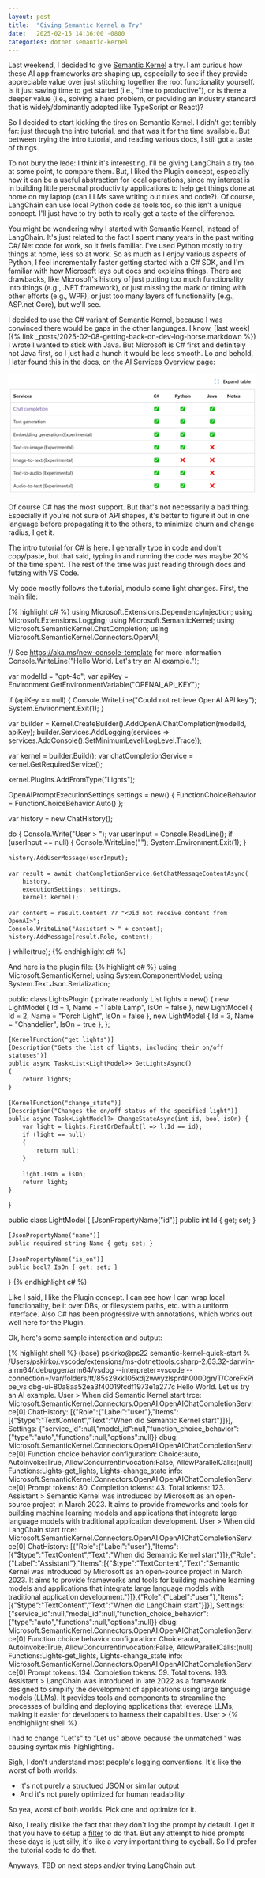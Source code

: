 ```yaml
---
layout: post
title:  "Giving Semantic Kernel a Try"
date:   2025-02-15 14:36:00 -0800
categories: dotnet semantic-kernel
---
```

Last weekend, I decided to give [Semantic Kernel](https://learn.microsoft.com/en-us/semantic-kernel/overview/)
a try. I am curious how these AI app frameworks are shaping up, especially to see if they provide appreciable value
over just stitching together the root functionality yourself. Is it just saving time to get started
(i.e., "time to productive"), or is there a deeper value (i.e., solving a hard problem, or providing an
industry standard that is widely/dominantly adopted like TypeScript or React)?

So I decided to start kicking the tires on Semantic Kernel. I didn't get terribly far: just through
the intro tutorial, and that was it for the time available. But between trying the intro tutorial, and reading
various docs, I still got a taste of things.

To not bury the lede: I think it's interesting. I'll be giving LangChain a try too at some point, to compare them. But,
I liked the Plugin concept, especially how it can be a useful abstraction for local operations, since
my interest is in building little personal productivity applications to help get things done at home
on my laptop (can LLMs save writing out rules and code?). Of course, LangChain can use local Python code as tools too, so this isn't a unique concept.
I'll just have to try both to really get a taste of the difference.

You might be wondering why I started with Semantic Kernel, instead of LangChain. It's just related
to the fact I spent many years in the past writing C#/.Net code for work, so it feels familiar.
I've used Python mostly to try things at home, less so at work. So as much as I enjoy various aspects
of Python, I feel incrementally faster getting started with a C# SDK, and I'm familiar with how
Microsoft lays out docs and explains things. There are drawbacks, like Microsoft's history of
just putting too much functionality into things (e.g., .NET framework), or just missing the mark or
timing with other efforts (e.g., WPF), or just too many layers of functionality (e.g., ASP.net Core),
but we'll see.

I decided to use the C# variant of Semantic Kernel, because I was convinced there would be gaps in the other languages.
I know, [last week]({% link _posts/2025-02-08-getting-back-on-dev-log-horse.markdown %}) I wrote I wanted to stick with
Java. But Microsoft is C# first and definitely not Java first, so I just had a hunch it would be less smooth.
Lo and behold, I later found this in the docs, on the [AI Services Overview](https://learn.microsoft.com/en-us/semantic-kernel/concepts/ai-services/)
page:

![Semantic Kernel Compat](/images/2025-02-15-semantic-kernel-compat.png)

Of course C# has the most support. But that's not necessarily a bad thing. Especially if you're not sure
of API shapes, it's better to figure it out in one language before propagating it to the others,
to minimize churn and change radius, I get it.

The intro tutorial for C# is [here](https://learn.microsoft.com/en-us/semantic-kernel/get-started/quick-start-guide?pivots=programming-language-csharp). I generally type in code and don't copy/paste, but that said,
typing in and running the code was maybe 20% of the time spent. The rest of the time was just reading
through docs and futzing with VS Code.

My code mostly follows the tutorial, modulo some light changes. First, the main file:

{% highlight c# %}
using Microsoft.Extensions.DependencyInjection;
using Microsoft.Extensions.Logging;
using Microsoft.SemanticKernel;
using Microsoft.SemanticKernel.ChatCompletion;
using Microsoft.SemanticKernel.Connectors.OpenAI;

// See https://aka.ms/new-console-template for more information
Console.WriteLine("Hello World. Let's try an AI example.");

var modelId = "gpt-4o";
var apiKey = Environment.GetEnvironmentVariable("OPENAI_API_KEY");

if (apiKey == null) {
    Console.WriteLine("Could not retrieve OpenAI API key");
    System.Environment.Exit(1);
}

var builder = Kernel.CreateBuilder().AddOpenAIChatCompletion(modelId, apiKey);
builder.Services.AddLogging(services => services.AddConsole().SetMinimumLevel(LogLevel.Trace));

var kernel = builder.Build();
var chatCompletionService = kernel.GetRequiredService<IChatCompletionService>();

kernel.Plugins.AddFromType<LightsPlugin>("Lights");

OpenAIPromptExecutionSettings settings = new() {
    FunctionChoiceBehavior = FunctionChoiceBehavior.Auto()
};

var history = new ChatHistory();

do {
    Console.Write("User > ");
    var userInput = Console.ReadLine();
    if (userInput == null) {
        Console.WriteLine("<Did not receive input from user>");
        System.Environment.Exit(1);
    }

    history.AddUserMessage(userInput);

    var result = await chatCompletionService.GetChatMessageContentAsync(
        history,
        executionSettings: settings,
        kernel: kernel);

    var content = result.Content ?? "<Did not receive content from OpenAI>";
    Console.WriteLine("Assistant > " + content);
    history.AddMessage(result.Role, content);
} while(true);
{% endhighlight c# %}

And here is the plugin file:
{% highlight c# %}
using Microsoft.SemanticKernel;
using System.ComponentModel;
using System.Text.Json.Serialization;

public class LightsPlugin
{
    private readonly List<LightModel> lights = new() {
        new LightModel { Id = 1, Name = "Table Lamp", IsOn = false },
        new LightModel { Id = 2, Name = "Porch Light", IsOn = false },
        new LightModel { Id = 3, Name = "Chandelier", IsOn = true },
    };

    [KernelFunction("get_lights")]
    [Description("Gets the list of lights, including their on/off statuses")]
    public async Task<List<LightModel>> GetLightsAsync()
    {
        return lights;
    }

    [KernelFunction("change_state")]
    [Description("Changes the on/off status of the specified light")]
    public async Task<LightModel?> ChangeStateAsync(int id, bool isOn) {
        var light = lights.FirstOrDefault(l => l.Id == id);
        if (light == null)
        {
            return null;
        }

        light.IsOn = isOn;
        return light;
    }
}

public class LightModel
{
    [JsonPropertyName("id")]
    public int Id { get; set; }

    [JsonPropertyName("name")]
    public required string Name { get; set; }

    [JsonPropertyName("is_on")]
    public bool? IsOn { get; set; }
}
{% endhighlight c# %}

Like I said, I like the Plugin concept. I can see how I can wrap local functionality, be it over
DBs, or filesystem paths, etc. with a uniform interface. Also C# has been progressive with annotations,
which works out well here for the Plugin.

Ok, here's some sample interaction and output:

{% highlight shell %}
(base) pskirko@ps22 semantic-kernel-quick-start %  /Users/pskirko/.vscode/extensions/ms-dotnettools.csharp-2.63.32-darwin-a
rm64/.debugger/arm64/vsdbg --interpreter=vscode --connection=/var/folders/tt/85s29xk105xdj2wwyzlspr4h0000gn/T/CoreFxPipe_vs
dbg-ui-80a8aa52ea3f40019fcdf1973e1a277c
Hello World. Let us try an AI example.
User > When did Semantic Kernel start
trce: Microsoft.SemanticKernel.Connectors.OpenAI.OpenAIChatCompletionService[0]
      ChatHistory: [{"Role":{"Label":"user"},"Items":[{"$type":"TextContent","Text":"When did Semantic Kernel start"}]}], Settings: {"service_id":null,"model_id":null,"function_choice_behavior":{"type":"auto","functions":null,"options":null}}
dbug: Microsoft.SemanticKernel.Connectors.OpenAI.OpenAIChatCompletionService[0]
      Function choice behavior configuration: Choice:auto, AutoInvoke:True, AllowConcurrentInvocation:False, AllowParallelCalls:(null) Functions:Lights-get_lights, Lights-change_state
info: Microsoft.SemanticKernel.Connectors.OpenAI.OpenAIChatCompletionService[0]
      Prompt tokens: 80. Completion tokens: 43. Total tokens: 123.
Assistant > Semantic Kernel was introduced by Microsoft as an open-source project in March 2023. It aims to provide frameworks and tools for building machine learning models and applications that integrate large language models with traditional application development.
User > When did LangChain start
trce: Microsoft.SemanticKernel.Connectors.OpenAI.OpenAIChatCompletionService[0]
      ChatHistory: [{"Role":{"Label":"user"},"Items":[{"$type":"TextContent","Text":"When did Semantic Kernel start"}]},{"Role":{"Label":"Assistant"},"Items":[{"$type":"TextContent","Text":"Semantic Kernel was introduced by Microsoft as an open-source project in March 2023. It aims to provide frameworks and tools for building machine learning models and applications that integrate large language models with traditional application development."}]},{"Role":{"Label":"user"},"Items":[{"$type":"TextContent","Text":"When did LangChain start"}]}], Settings: {"service_id":null,"model_id":null,"function_choice_behavior":{"type":"auto","functions":null,"options":null}}
dbug: Microsoft.SemanticKernel.Connectors.OpenAI.OpenAIChatCompletionService[0]
      Function choice behavior configuration: Choice:auto, AutoInvoke:True, AllowConcurrentInvocation:False, AllowParallelCalls:(null) Functions:Lights-get_lights, Lights-change_state
info: Microsoft.SemanticKernel.Connectors.OpenAI.OpenAIChatCompletionService[0]
      Prompt tokens: 134. Completion tokens: 59. Total tokens: 193.
Assistant > LangChain was introduced in late 2022 as a framework designed to simplify the development of applications using large language models (LLMs). It provides tools and components to streamline the processes of building and deploying applications that leverage LLMs, making it easier for developers to harness their capabilities.
User >
{% endhighlight shell %}

I had to change "Let's" to "Let us" above because the unmatched ' was causing syntax mis-highlighting.

Sigh, I don't understand most people's logging conventions. It's like the worst of both worlds:
 * It's not purely a structued JSON or similar output
 * And it's not purely optimized for human readability

So yea, worst of both worlds. Pick one and optimize for it.

Also, I really dislike the fact that they don't log the prompt by default. I get it that you have
to setup a [filter](https://learn.microsoft.com/en-us/semantic-kernel/concepts/enterprise-readiness/filters?pivots=programming-language-csharp)
to do that. But any attempt to hide prompts these days is just silly, it's like a very important
thing to eyeball. So I'd prefer the tutorial code to do that.

Anyways, TBD on next steps and/or trying LangChain out.